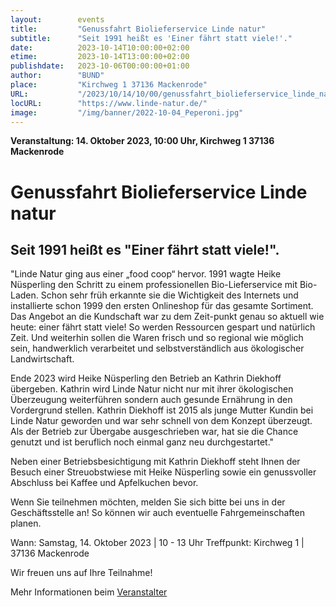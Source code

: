 ```yaml
---
layout:        events
title:         "Genussfahrt Biolieferservice Linde natur"
subtitle:      "Seit 1991 heißt es 'Einer fährt statt viele!'."
date:          2023-10-14T10:00:00+02:00
etime:         2023-10-14T13:00:00+02:00
publishdate:   2023-10-06T00:00:00+01:00
author:        "BUND"
place:         "Kirchweg 1 37136 Mackenrode"
URL:           "/2023/10/14/10/00/genussfahrt_biolieferservice_linde_natur"
locURL:        "https://www.linde-natur.de/"
image:         "/img/banner/2022-10-04_Peperoni.jpg"
---
```


**Veranstaltung: 14. Oktober 2023, 10:00 Uhr, Kirchweg 1 37136 Mackenrode**

Genussfahrt Biolieferservice Linde natur
===========

Seit 1991 heißt es "Einer fährt statt viele!".
-----------
"Linde Natur ging aus einer „food coop“ hervor. 1991 wagte Heike Nüsperling den Schritt zu einem professionellen Bio-Lieferservice mit Bio-Laden. Schon sehr früh erkannte sie die Wichtigkeit des Internets und installierte schon 1999 den ersten Onlineshop für das gesamte Sortiment.
Das Angebot an die Kundschaft war zu dem Zeit-punkt genau so aktuell wie heute: einer fährt statt viele! So werden Ressourcen gespart und natürlich Zeit. Und weiterhin sollen die Waren frisch und so regional wie möglich sein, handwerklich verarbeitet und selbstverständlich aus ökologischer
                                           Landwirtschaft.

Ende 2023 wird Heike Nüsperling den Betrieb an Kathrin Diekhoff übergeben. Kathrin wird Linde Natur nicht nur mit ihrer ökologischen Überzeugung weiterführen sondern auch gesunde Ernährung in den Vordergrund stellen. Kathrin Diekhoff ist 2015 als junge Mutter Kundin bei Linde Natur geworden und war sehr schnell von dem Konzept überzeugt. Als der Betrieb zur Übergabe ausgeschrieben war, hat sie die Chance genutzt und ist beruflich noch einmal ganz neu durchgestartet."

Neben einer Betriebsbesichtigung mit Kathrin Diekhoff steht Ihnen der Besuch einer Streuobstwiese mit Heike Nüsperling sowie ein genussvoller Abschluss bei Kaffee und Apfelkuchen bevor.

Wenn Sie teilnehmen möchten, melden Sie sich bitte bei uns in der Geschäftsstelle an! So können wir auch eventuelle Fahrgemeinschaften planen.

Wann: Samstag, 14. Oktober 2023 | 10 - 13 Uhr
Treffpunkt: Kirchweg 1 | 37136 Mackenrode


Wir freuen uns auf Ihre Teilnahme!


Mehr Informationen beim [Veranstalter](https://www.linde-natur.de/)

